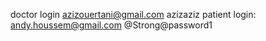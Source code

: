 doctor login
azizouertani@gmail.com
azizaziz
patient login:
  andy.houssem@gmail.com @Strong@password1
